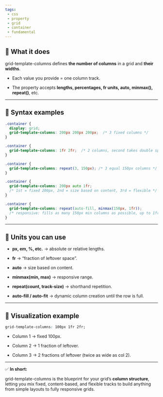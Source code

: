 ```yaml
---
tags: 
 - css
 - property
 - grid
 - container
 - fundamental
---
```



## **🔹 What it does**

grid-template-columns defines **the number of columns** in a grid and **their widths**.

- Each value you provide = one column track.
    
- The property accepts **lengths, percentages, fr units, auto, minmax(), repeat()**, etc.
    

---

## **🔹 Syntax examples**

```css
.container {
  display: grid;
  grid-template-columns: 200px 200px 200px;  /* 3 fixed columns */
}

.container {
  grid-template-columns: 1fr 2fr;  /* 2 columns, second takes double space */
}

.container {
  grid-template-columns: repeat(3, 150px); /* 3 equal 150px columns */
}

.container {
  grid-template-columns: 200px auto 1fr;  
  /* 1st = fixed 200px, 2nd = size based on content, 3rd = flexible */
}

.container {
  grid-template-columns: repeat(auto-fill, minmax(150px, 1fr));
  /* responsive: fills as many 150px min columns as possible, up to 1fr */
}
```

---

## **🔹 Units you can use**

- **px, em, %, etc.** → absolute or relative lengths.
    
- **fr** → “fraction of leftover space”.
    
- **auto** → size based on content.
    
- **minmax(min, max)** → responsive range.
    
- **repeat(count, track-size)** → shorthand repetition.
    
- **auto-fill / auto-fit** → dynamic column creation until the row is full.
    

---

## **🔹 Visualization example**

```css
grid-template-columns: 100px 1fr 2fr;
```

- Column 1 → fixed 100px.
    
- Column 2 → 1 fraction of leftover.
    
- Column 3 → 2 fractions of leftover (twice as wide as col 2).
    

---

✅ **In short:**

grid-template-columns is the blueprint for your grid’s **column structure**, letting you mix fixed, content-based, and flexible tracks to build anything from simple layouts to fully responsive grids.